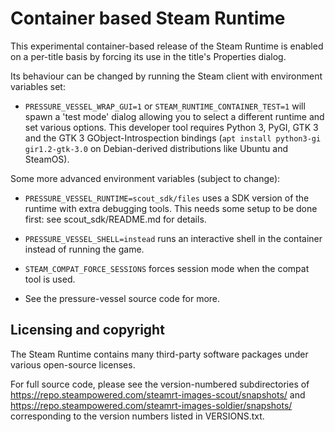 Container based Steam Runtime
=============================

This experimental container-based release of the Steam Runtime
is enabled on a per-title basis by forcing its use in the title's
Properties dialog.

Its behaviour can be changed by running the Steam client with environment
variables set:

* `PRESSURE_VESSEL_WRAP_GUI=1` or `STEAM_RUNTIME_CONTAINER_TEST=1` will
    spawn a 'test mode' dialog allowing you to select a different runtime
    and set various options. This developer tool requires Python 3, PyGI,
    GTK 3 and the GTK 3 GObject-Introspection bindings
    (`apt install python3-gi gir1.2-gtk-3.0` on Debian-derived
    distributions like Ubuntu and SteamOS).

Some more advanced environment variables (subject to change):

* `PRESSURE_VESSEL_RUNTIME=scout_sdk/files` uses a SDK version of the
    runtime with extra debugging tools. This needs some setup to be done
    first: see scout_sdk/README.md for details.

* `PRESSURE_VESSEL_SHELL=instead` runs an interactive shell in the
    container instead of running the game.

* `STEAM_COMPAT_FORCE_SESSIONS` forces session mode when the compat tool
    is used.

* See the pressure-vessel source code for more.

Licensing and copyright
-----------------------

The Steam Runtime contains many third-party software packages under
various open-source licenses.

For full source code, please see the version-numbered subdirectories of
<https://repo.steampowered.com/steamrt-images-scout/snapshots/> and
<https://repo.steampowered.com/steamrt-images-soldier/snapshots/>
corresponding to the version numbers listed in VERSIONS.txt.
